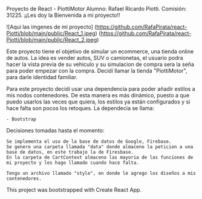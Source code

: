 Proyecto de React - PiottiMotor
Alumno: Rafael Ricardo Piotti.
Comisión: 31225.
¡¡Les doy la Bienvenida a mi proyecto!!

![Aqui las imgenes de mi proyecto]
(https://github.com/RafaPirata/react-Piotti/blob/main/public/React_1.jpeg)
(https://github.com/RafaPirata/react-Piotti/blob/main/public/React_2.jpeg)

Este proyecto tiene el objetivo de simular un ecommerce, una tienda online de autos. La idea es vender autos, SUV o camionetas, el usuario podra hacer la vista previa de su vehiculo y su simulacion de compra sera la seña para poder empezar con la compra.
Decidí llamar la tienda "PiottiMotor", para darle identidad familiar.

Para este proyecto decidí usar una dependencia para poder añadir estilos a mis nodos contenedores. De esta manera es más dinámico, puesto a que puedo usarlos las veces que quiera, los estilos ya están configurados y si hace falta son pocos los retoques. La dependecia se llama:

    - Bootstrap

Decisiones tomadas hasta el momento:

    Se implementa el uso de la base de datos de Google, Firebase.
    Se genero una carpeta llamada "data" donde almaceno la peticion a una base de datos, en este trabajo la de Firesbase.
    En la carpeta de CartContext almaceno las mayoria de las funciones de mi proyecto y les hago llamado cuando hace falta.

    Tengo un archivo llamado "style", en donde le agrego los diseños a mis contenedores.

This project was bootstrapped with Create React App.
